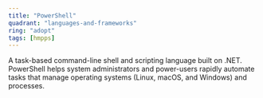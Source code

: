 ```yaml
---
title: "PowerShell"
quadrant: "languages-and-frameworks"
ring: "adopt"
tags: [hmpps]
---
```


A task-based command-line shell and scripting language built on .NET. PowerShell helps system administrators and power-users rapidly automate tasks that manage operating systems (Linux, macOS, and Windows) and processes.
